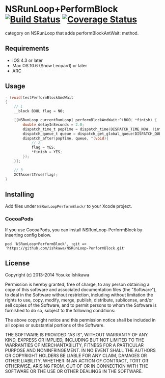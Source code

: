 # NSRunLoop+PerformBlock [![Build Status](https://travis-ci.org/ishkawa/NSRunLoop-PerformBlock.png?branch=master)](https://travis-ci.org/ishkawa/NSRunLoop-PerformBlock) [![Coverage Status](https://coveralls.io/repos/ishkawa/NSRunLoop-PerformBlock/badge.png?branch=master)](https://coveralls.io/r/ishkawa/NSRunLoop-PerformBlock?branch=master)

category on NSRunLoop that adds performBlockAntWait: method.

## Requirements

- iOS 4.3 or later
- Mac OS 10.6 (Snow Leopard) or later
- ARC

## Usage

```objectivec
- (void)testPerformBlockAndWait
{
    // 1
    __block BOOL flag = NO;

    [[NSRunLoop currentRunLoop] performBlockAndWait:^(BOOL *finish) {
        double delayInSeconds = 2.0;
        dispatch_time_t popTime = dispatch_time(DISPATCH_TIME_NOW, (int64_t)(delayInSeconds * NSEC_PER_SEC));
        dispatch_queue_t queue = dispatch_get_global_queue(DISPATCH_QUEUE_PRIORITY_DEFAULT, 0);
        dispatch_after(popTime, queue, ^(void){
            // 2
            flag = YES;
            *finish = YES;
        });
    }];

    // 3
    XCTAssertTrue(flag);
}
```

## Installing

Add files under `NSRunLoopPerformBlock/` to your Xcode project.

### CocoaPods

If you use CocoaPods, you can install NSRunLoop-PerformBlock by inserting config below.

```
pod 'NSRunLoop+PerformBlock', :git => 'https://github.com/ishkawa/NSRunLoop-PerformBlock.git'
```

## License

Copyright (c) 2013-2014 Yosuke Ishikawa

Permission is hereby granted, free of charge, to any person obtaining a copy of this software and associated documentation files (the "Software"), to deal in the Software without restriction, including without limitation the rights to use, copy, modify, merge, publish, distribute, sublicense, and/or sell copies of the Software, and to permit persons to whom the Software is furnished to do so, subject to the following conditions:

The above copyright notice and this permission notice shall be included in all copies or substantial portions of the Software.

THE SOFTWARE IS PROVIDED "AS IS", WITHOUT WARRANTY OF ANY KIND, EXPRESS OR IMPLIED, INCLUDING BUT NOT LIMITED TO THE WARRANTIES OF MERCHANTABILITY, FITNESS FOR A PARTICULAR PURPOSE AND NONINFRINGEMENT. IN NO EVENT SHALL THE AUTHORS OR COPYRIGHT HOLDERS BE LIABLE FOR ANY CLAIM, DAMAGES OR OTHER LIABILITY, WHETHER IN AN ACTION OF CONTRACT, TORT OR OTHERWISE, ARISING FROM, OUT OF OR IN CONNECTION WITH THE SOFTWARE OR THE USE OR OTHER DEALINGS IN THE SOFTWARE.
